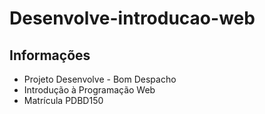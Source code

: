# Desenvolve-introducao-web 
## Informações 
- Projeto Desenvolve - Bom Despacho
- Introdução à Programação Web
- Matrícula PDBD150
